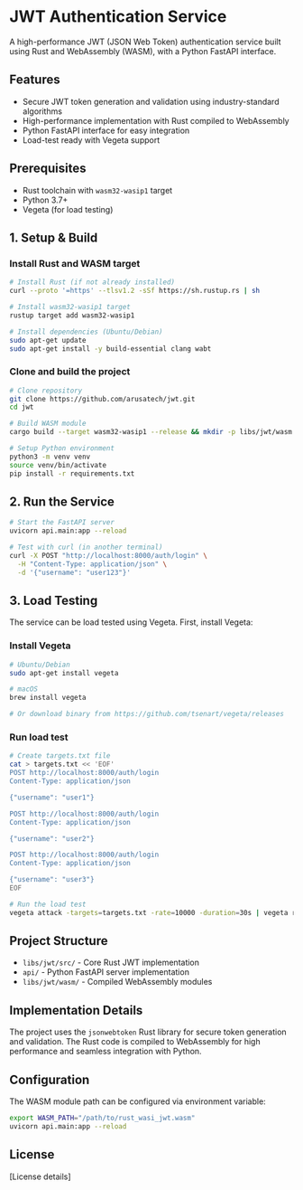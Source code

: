 # JWT Authentication Service

A high-performance JWT (JSON Web Token) authentication service built using Rust and WebAssembly (WASM), with a Python FastAPI interface.

## Features

- Secure JWT token generation and validation using industry-standard algorithms
- High-performance implementation with Rust compiled to WebAssembly
- Python FastAPI interface for easy integration
- Load-test ready with Vegeta support

## Prerequisites

- Rust toolchain with `wasm32-wasip1` target
- Python 3.7+
- Vegeta (for load testing)

## 1. Setup & Build

### Install Rust and WASM target
```bash
# Install Rust (if not already installed)
curl --proto '=https' --tlsv1.2 -sSf https://sh.rustup.rs | sh

# Install wasm32-wasip1 target
rustup target add wasm32-wasip1

# Install dependencies (Ubuntu/Debian)
sudo apt-get update
sudo apt-get install -y build-essential clang wabt
```

### Clone and build the project
```bash
# Clone repository
git clone https://github.com/arusatech/jwt.git
cd jwt

# Build WASM module
cargo build --target wasm32-wasip1 --release && mkdir -p libs/jwt/wasm && cp target/wasm32-wasip1/release/rust_wasi_jwt.wasm libs/jwt/wasm/

# Setup Python environment
python3 -m venv venv
source venv/bin/activate
pip install -r requirements.txt
```

## 2. Run the Service

```bash
# Start the FastAPI server
uvicorn api.main:app --reload

# Test with curl (in another terminal)
curl -X POST "http://localhost:8000/auth/login" \
  -H "Content-Type: application/json" \
  -d '{"username": "user123"}'
```

## 3. Load Testing

The service can be load tested using Vegeta. First, install Vegeta:

### Install Vegeta
```bash
# Ubuntu/Debian
sudo apt-get install vegeta

# macOS
brew install vegeta

# Or download binary from https://github.com/tsenart/vegeta/releases
```

### Run load test
```bash
# Create targets.txt file
cat > targets.txt << 'EOF'
POST http://localhost:8000/auth/login
Content-Type: application/json

{"username": "user1"}

POST http://localhost:8000/auth/login
Content-Type: application/json

{"username": "user2"}

POST http://localhost:8000/auth/login
Content-Type: application/json

{"username": "user3"}
EOF

# Run the load test
vegeta attack -targets=targets.txt -rate=10000 -duration=30s | vegeta report
```

## Project Structure

- `libs/jwt/src/` - Core Rust JWT implementation
- `api/` - Python FastAPI server implementation
- `libs/jwt/wasm/` - Compiled WebAssembly modules

## Implementation Details

The project uses the `jsonwebtoken` Rust library for secure token generation and validation. The Rust code is compiled to WebAssembly for high performance and seamless integration with Python.

## Configuration

The WASM module path can be configured via environment variable:

```bash
export WASM_PATH="/path/to/rust_wasi_jwt.wasm"
uvicorn api.main:app --reload
```

## License

[License details]

